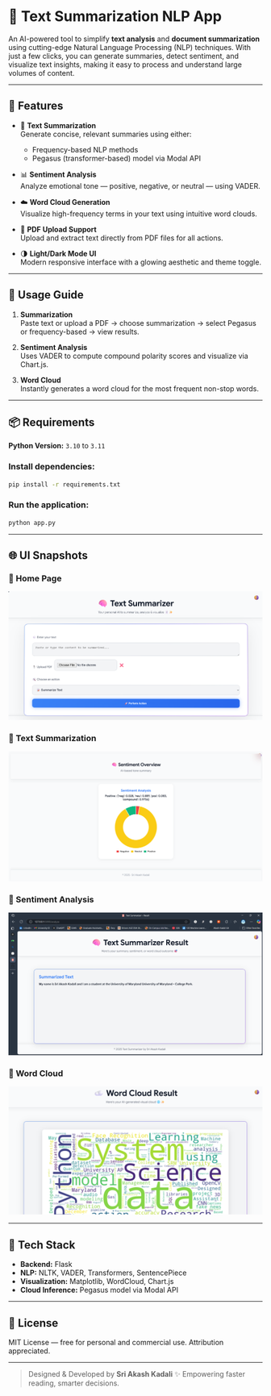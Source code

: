 # 🧠 Text Summarization NLP App

An AI-powered tool to simplify **text analysis** and **document summarization** using cutting-edge Natural Language Processing (NLP) techniques. With just a few clicks, you can generate summaries, detect sentiment, and visualize text insights, making it easy to process and understand large volumes of content.

---

## 🚀 Features

- 📝 **Text Summarization**  
  Generate concise, relevant summaries using either:
  - Frequency-based NLP methods
  - Pegasus (transformer-based) model via Modal API

- 📊 **Sentiment Analysis**  
  Analyze emotional tone — positive, negative, or neutral — using VADER.

- ☁️ **Word Cloud Generation**  
  Visualize high-frequency terms in your text using intuitive word clouds.

- 📄 **PDF Upload Support**  
  Upload and extract text directly from PDF files for all actions.

- 🌗 **Light/Dark Mode UI**  
  Modern responsive interface with a glowing aesthetic and theme toggle.

---

## 🧪 Usage Guide

1. **Summarization**  
   Paste text or upload a PDF → choose summarization → select Pegasus or frequency-based → view results.

2. **Sentiment Analysis**  
   Uses VADER to compute compound polarity scores and visualize via Chart.js.

3. **Word Cloud**  
   Instantly generates a word cloud for the most frequent non-stop words.

---

## 📦 Requirements

**Python Version:** `3.10` to `3.11`

### Install dependencies:
```bash
pip install -r requirements.txt
````

### Run the application:

```bash
python app.py
```

---

## 🌐 UI Snapshots

### 🔹 Home Page

![Home](https://raw.githubusercontent.com/Akash-Kadali/Cloud-Based-NLP-Model-for-Automated-Document-Summarization/main/static/2.png)

### 🔹 Text Summarization

![Summarization](https://raw.githubusercontent.com/Akash-Kadali/Cloud-Based-NLP-Model-for-Automated-Document-Summarization/main/static/1.png)

### 🔹 Sentiment Analysis

![Sentiment](https://raw.githubusercontent.com/Akash-Kadali/Cloud-Based-NLP-Model-for-Automated-Document-Summarization/main/static/4.png)

### 🔹 Word Cloud

![Word Cloud](https://raw.githubusercontent.com/Akash-Kadali/Cloud-Based-NLP-Model-for-Automated-Document-Summarization/main/static/3.png)

---

## 🔧 Tech Stack

* **Backend:** Flask
* **NLP:** NLTK, VADER, Transformers, SentencePiece
* **Visualization:** Matplotlib, WordCloud, Chart.js
* **Cloud Inference:** Pegasus model via Modal API

---

## 📄 License

MIT License — free for personal and commercial use. Attribution appreciated.

---

> Designed & Developed by **Sri Akash Kadali** ✨
> Empowering faster reading, smarter decisions.
